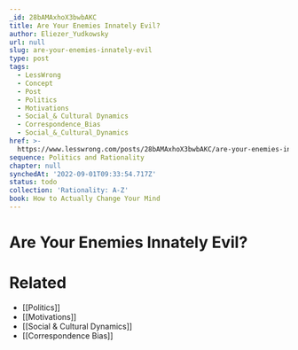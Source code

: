 ```yaml
---
_id: 28bAMAxhoX3bwbAKC
title: Are Your Enemies Innately Evil?
author: Eliezer_Yudkowsky
url: null
slug: are-your-enemies-innately-evil
type: post
tags:
  - LessWrong
  - Concept
  - Post
  - Politics
  - Motivations
  - Social_& Cultural Dynamics
  - Correspondence_Bias
  - Social_&_Cultural_Dynamics
href: >-
  https://www.lesswrong.com/posts/28bAMAxhoX3bwbAKC/are-your-enemies-innately-evil
sequence: Politics and Rationality
chapter: null
synchedAt: '2022-09-01T09:33:54.717Z'
status: todo
collection: 'Rationality: A-Z'
book: How to Actually Change Your Mind
---
```


# Are Your Enemies Innately Evil?


# Related

- [[Politics]]
- [[Motivations]]
- [[Social & Cultural Dynamics]]
- [[Correspondence Bias]]